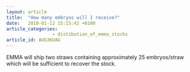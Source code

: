 ```yaml
---
layout: article
title:  "How many embryos will I receive?"
date:   2010-01-12 15:15:42 +0100
article_categories:
                 - distibution_of_emma_stocks
article_id: AUG36UAG
---
```


EMMA will ship two straws containing approximately 25 embryos/straw which will be sufficient to recover the stock.